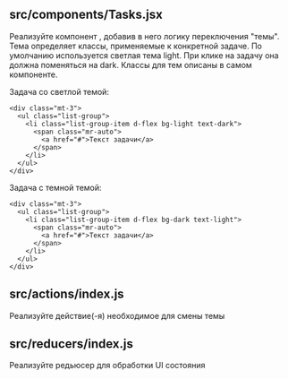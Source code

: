 ## src/components/Tasks.jsx
Реализуйте компонент <Tasks />, добавив в него логику переключения "темы". Тема определяет классы, применяемые к конкретной задаче. По умолчанию используется светлая тема light. При клике на задачу она должна поменяться на dark. Классы для тем описаны в самом компоненте.

Задача со светлой темой:
```
<div class="mt-3">
  <ul class="list-group">
    <li class="list-group-item d-flex bg-light text-dark">
      <span class="mr-auto">
        <a href="#">Текст задачи</a>
      </span>
    </li>
  </ul>
</div>
```
Задача с темной темой:

```
<div class="mt-3">
  <ul class="list-group">
    <li class="list-group-item d-flex bg-dark text-light">
      <span class="mr-auto">
        <a href="#">Текст задачи</a>
      </span>
    </li>
  </ul>
</div>
```
## src/actions/index.js
Реализуйте действие(-я) необходимое для смены темы

## src/reducers/index.js
Реализуйте редьюсер для обработки UI состояния